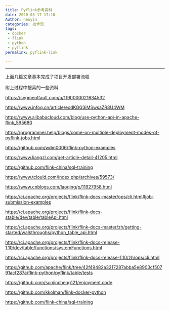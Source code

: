 ```yaml
---
title: Pyflink参考资料
date: 2020-03-17 17:10
Author: neoyin
categories: 技术流
tags:
 - docker
 - flink
 - python
 - pyflink
permalink: pyflink-link

---
```


---

上面几篇文章基本完成了项目开发部署流程

附上过程中搜索的一些资料

https://segmentfault.com/a/1190000021634532

https://www.infoq.cn/article/ecdKGG3iMSwsaZR8U4WM

https://www.alibabacloud.com/blog/use-python-api-in-apache-flink_595680

https://programmer.help/blogs/come-on-multiple-deployment-modes-of-pyflink-jobs.html

https://github.com/wdm0006/flink-python-examples

https://www.liangzl.com/get-article-detail-41205.html

https://github.com/flink-china/sql-training

https://www.tclould.com/index.php/archives/59573/

https://www.cnblogs.com/laoqing/p/11927958.html

https://ci.apache.org/projects/flink/flink-docs-master/ops/cli.html#job-submission-examples

https://ci.apache.org/projects/flink/flink-docs-stable/dev/table/tableApi.html

https://ci.apache.org/projects/flink/flink-docs-master/zh/getting-started/walkthroughs/python_table_api.html

https://ci.apache.org/projects/flink/flink-docs-release-1.10/dev/table/functions/systemFunctions.html

https://ci.apache.org/projects/flink/flink-docs-release-1.10/zh/ops/cli.html

https://github.com/apache/flink/tree/42f49482a3217287abba5e8903cf50791acf287a/flink-python/pyflink/table/tests

https://github.com/sunjincheng121/enjoyment.code

https://github.com/kkolman/flink-docker-python

https://github.com/flink-china/sql-training

